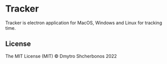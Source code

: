 # Tracker

Tracker is electron application for MacOS, Windows and Linux for tracking time.

## License

The MIT License (MIT) © Dmytro Shcherbonos 2022

